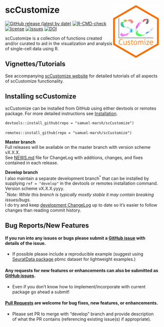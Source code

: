 
# scCustomize <img src="man/figures/scCustomize_Logo.svg" align="right" width="150"/>

[![GitHub release (latest by
date)](https://img.shields.io/github/v/release/samuel-marsh/scCustomize?color=gree)](https://github.com/samuel-marsh/scCustomize/releases)
[![R-CMD-check](https://github.com/samuel-marsh/scCustomize/actions/workflows/R-CMD-check.yaml/badge.svg)](https://github.com/samuel-marsh/scCustomize/actions/workflows/R-CMD-check.yaml)
[![license](https://img.shields.io/github/license/samuel-marsh/scCustomize)](https://github.com/samuel-marsh/scCustomize/blob/master/LICENSE)
[![issues](https://img.shields.io/github/issues/samuel-marsh/scCustomize)](https://github.com/samuel-marsh/scCustomize/issues)
[![DOI](https://zenodo.org/badge/411807769.svg)](https://zenodo.org/badge/latestdoi/411807769)

scCustomize is a collection of functions created and/or curated to aid
in the visualization and analysis of single-cell data using R.

## Vignettes/Tutorials

See accompanying [scCustomize
website](https://samuel-marsh.github.io/scCustomize/) for detailed
tutorials of all aspects of scCustomize functionality.

## Installing scCustomize

scCustomize can be installed from GitHub using either devtools or
remotes package. For more detailed instructions see
[Installation](https://samuel-marsh.github.io/scCustomize/articles/Installation.html).

    devtools::install_github(repo = "samuel-marsh/scCustomize")

    remotes::install_github(repo = "samuel-marsh/scCustomize")

**Master branch**  
Full releases will be available on the master branch with version scheme
vX.X.X.  
See
[NEWS.md](https://github.com/samuel-marsh/scCustomize/blob/master/NEWS.md)
file for ChangeLog with additions, changes, and fixes contained in each
release.

**Develop branch**  
I also maintain a separate development branch<sup>\*</sup> that can be
installed by supplying `ref = "develop"` in the devtools or remotes
installation command. Version scheme vX.X.X.yyyy.  
<sup>\*</sup>*Note: While this branch is typically mostly stable it may
contain breaking issues/bugs.*  
I do try and keep [development
ChangeLog](https://github.com/samuel-marsh/scCustomize/blob/develop/NEWS.md)
up to date so it’s easier to follow changes than reading commit history.

## Bug Reports/New Features

#### If you run into any issues or bugs please submit a [GitHub issue](https://github.com/samuel-marsh/scCustomize/issues) with details of the issue.

-   If possible please include a reproducible example (suggest using
    [SeuratData package](https://github.com/satijalab/seurat-data) pbmc
    dataset for lightweight examples.)

#### Any requests for new features or enhancements can also be submitted as [GitHub issues](https://github.com/samuel-marsh/scCustomize/issues).

-   Even if you don’t know how to implement/incorporate with current
    package go ahead a submit!

#### [Pull Requests](https://github.com/samuel-marsh/scCustomize/pulls) are welcome for bug fixes, new features, or enhancements.

-   Please set PR to merge with “develop” branch and provide description
    of what the PR contains (referencing existing issue(s) if
    appropriate).
